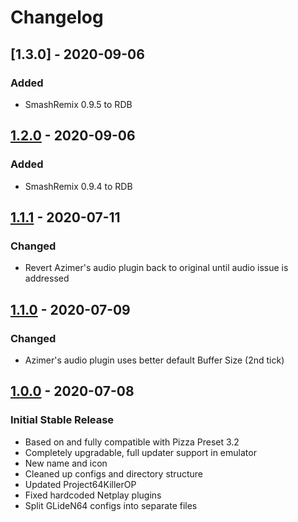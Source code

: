 # Changelog

## [1.3.0] - 2020-09-06

### Added

- SmashRemix 0.9.5 to RDB

## [1.2.0] - 2020-09-06

### Added

- SmashRemix 0.9.4 to RDB

## [1.1.1] - 2020-07-11

### Changed

- Revert Azimer's audio plugin back to original until audio issue is addressed

## [1.1.0] - 2020-07-09

### Changed

- Azimer's audio plugin uses better default Buffer Size (2nd tick)

## [1.0.0] - 2020-07-08

### Initial Stable Release

- Based on and fully compatible with Pizza Preset 3.2
- Completely upgradable, full updater support in emulator
- New name and icon
- Cleaned up configs and directory structure
- Updated Project64KillerOP
- Fixed hardcoded Netplay plugins
- Split GLideN64 configs into separate files

[1.0.0]: https://github.com/smash64-dev/project64k-legacy/releases/tag/v1.0.0
[1.1.0]: https://github.com/smash64-dev/project64k-legacy/releases/tag/v1.1.0
[1.1.1]: https://github.com/smash64-dev/project64k-legacy/releases/tag/v1.1.1
[1.2.0]: https://github.com/smash64-dev/project64k-legacy/releases/tag/v1.2.0
